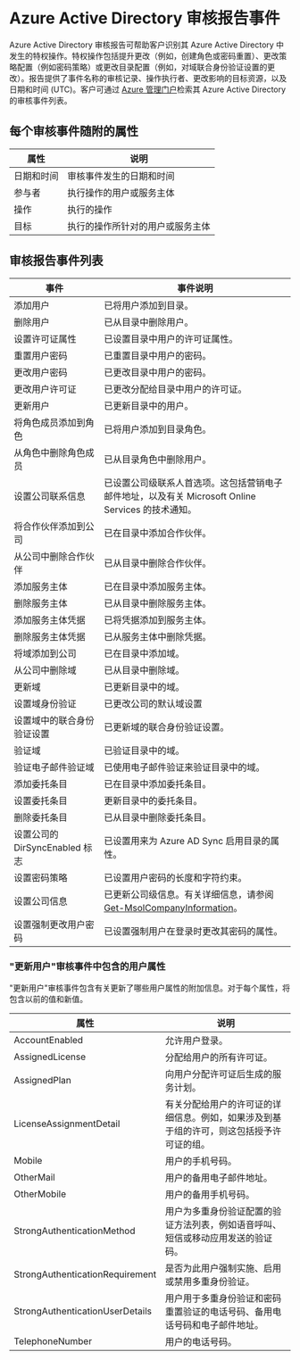 <properties 
   pageTitle="Azure Active Directory 审核报告事件" 
   description="可从 Azure Active Directory 查看和下载的已审核事件" 
   services="active-directory" 
   documentationCenter="" 
   authors="kenhoff" 
   manager="mbaldwin" 
   editor=""/>

<tags
   ms.service="active-directory"
   ms.devlang="na"
   ms.topic="article"
   ms.tgt_pltfrm="na"
   ms.workload="identity" 
   ms.date="04/13/2015"
   wacn.date="05/15/2015"
   ms.author="kenhoff"/>

# Azure Active Directory 审核报告事件

Azure Active Directory 审核报告可帮助客户识别其 Azure Active Directory 中发生的特权操作。特权操作包括提升更改（例如，创建角色或密码重置）、更改策略配置（例如密码策略）或更改目录配置（例如，对域联合身份验证设置的更改）。报告提供了事件名称的审核记录、操作执行者、更改影响的目标资源，以及日期和时间 (UTC)。客户可通过 [Azure 管理门户](https://manage.windowsazure.cn/)检索其 Azure Active Directory 的审核事件列表。  

## 每个审核事件随附的属性

| 属性	| 说明								|
| ------	| ------								|		
| 日期和时间	| 审核事件发生的日期和时间			|
| 参与者		| 执行操作的用户或服务主体		|
| 操作	| 执行的操作						|
| 目标	| 执行的操作所针对的用户或服务主体	|

## 审核报告事件列表


| 事件 				| 事件说明																				|
| ------------------------------	| -------																					|
| 添加用户				| 已将用户添加到目录。																		|
| 删除用户				| 已从目录中删除用户。																		|
| 设置许可证属性		| 已设置目录中用户的许可证属性。															|
| 重置用户密码			| 已重置目录中用户的密码。																|
| 更改用户密码			| 已更改目录中用户的密码。																|
| 更改用户许可证			| 已更改分配给目录中用户的许可证。															|
| 更新用户				| 已更新目录中的用户。																		|
| 将角色成员添加到角色		| 已将用户添加到目录角色。																		|
| 从角色中删除角色成员		| 已从目录角色中删除用户。																	|
| 设置公司联系信息	| 已设置公司级联系人首选项。这包括营销电子邮件地址，以及有关 Microsoft Online Services 的技术通知。			|
| 将合作伙伴添加到公司		| 已在目录中添加合作伙伴。																		|
| 从公司中删除合作伙伴		| 已从目录中删除合作伙伴。																		|
| 添加服务主体			| 已在目录中添加服务主体。																	|
| 删除服务主体		| 已从目录中删除服务主体。																|
| 添加服务主体凭据	| 已将凭据添加到服务主体。																	|
| 删除服务主体凭据	| 已从服务主体中删除凭据。																	|
| 将域添加到公司		| 已在目录中添加域。																		|
| 从公司中删除域		| 已从目录中删除域。																		|
| 更新域				| 已更新目录中的域。																		|
| 设置域身份验证		| 已更改公司的默认域设置																|
| 设置域中的联合身份验证设置	| 已更新域的联合身份验证设置。																	|
| 验证域				| 已验证目录中的域。																		|
| 验证电子邮件验证域		| 已使用电子邮件验证来验证目录中的域。															|
| 添加委托条目			| 已在目录中添加委托条目。																	|
| 设置委托条目			| 更新目录中的委托条目。																	|
| 删除委托条目		| 已从目录中删除委托条目。																|
| 设置公司的 DirSyncEnabled 标志	| 已设置用来为 Azure AD Sync 启用目录的属性。															|
| 设置密码策略			| 已设置用户密码的长度和字符约束。															|
| 设置公司信息		| 已更新公司级信息。有关详细信息，请参阅 [Get-MsolCompanyInformation](https://msdn.microsoft.com/zh-CN/library/azure/dn194126.aspx)。	|
| 设置强制更改用户密码	| 已设置强制用户在登录时更改其密码的属性。													|


### "更新用户"审核事件中包含的用户属性

"更新用户"审核事件包含有关更新了哪些用户属性的附加信息。对于每个属性，将包含以前的值和新值。

| 属性 				| 说明																			|
| ---------------------------------	| ---------																			|
| AccountEnabled			| 允许用户登录。																|
| AssignedLicense			| 分配给用户的所有许可证。														|
| AssignedPlan				| 向用户分配许可证后生成的服务计划。												|
| LicenseAssignmentDetail		| 有关分配给用户的许可证的详细信息。例如，如果涉及到基于组的许可，则这包括授予许可证的组。		|
| Mobile				| 用户的手机号码。																	|
| OtherMail				| 用户的备用电子邮件地址。																|
| OtherMobile				| 用户的备用手机号码。																|
| StrongAuthenticationMethod		| 用户为多重身份验证配置的验证方法列表，例如语音呼叫、短信或移动应用发送的验证码。	|
| StrongAuthenticationRequirement	| 是否为此用户强制实施、启用或禁用多重身份验证。										|
| StrongAuthenticationUserDetails	| 用户用于多重身份验证和密码重置验证的电话号码、备用电话号码和电子邮件地址。			|
| TelephoneNumber			| 用户的电话号码。																	|



<!--HONumber=53-->